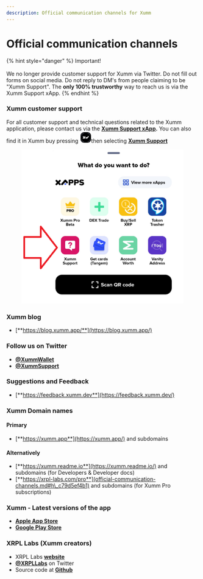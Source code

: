 ```yaml
---
description: Official communication channels for Xumm
---
```


# Official communication channels

{% hint style="danger" %}
Important!\
\
We no longer provide customer support for Xumm via Twitter. Do not fill out forms on social media. Do not reply to DM's from people claiming to be "Xumm Support". The **only 100% trustworthy** way to reach us is via the Xumm Support xApp.
{% endhint %}

### Xumm customer support

For all customer support and technical questions related to the Xumm application, please contact us via the [**Xumm Support xApp**](https://xumm.app/detect/xapp:xumm.support?ref=helpcenter)**.** You can also find it in Xumm buy pressing <img src="../.gitbook/assets/image (2).png" alt="" data-size="line">then selecting [**Xumm Support**](https://xumm.app/detect/xapp:xumm.support?ref=helpcenter)

<figure><img src="../.gitbook/assets/Xumm Support xApp.png" alt=""><figcaption></figcaption></figure>

### Xumm blog  <a href="#h_e9d18079e4" id="h_e9d18079e4"></a>

* [**https://blog.xumm.app/**](https://blog.xumm.app/)

### Follow us on Twitter

* [**@XummWallet**](https://twitter.com/XummWallet)&#x20;
* [**@XummSupport**](https://twitter.com/XummSupport)



### Suggestions and Feedback

* [**https://feedback.xumm.dev**](https://feedback.xumm.dev/)

### Xumm Domain names <a href="#h_772bad7bdc" id="h_772bad7bdc"></a>

#### **Primary** <a href="#h_640ba6991b" id="h_640ba6991b"></a>

* [**https://xumm.app**](https://xumm.app/) and subdomains

#### **Alternatively** <a href="#h_1bf826eada" id="h_1bf826eada"></a>

* [**https://xumm.readme.io**](https://xumm.readme.io/) and subdomains (for Developers & Developer docs)
* [**https://xrpl-labs.com/pro**](official-communication-channels.md#h\_c79d5ef4b1) and subdomains (for Xumm Pro subscriptions)

### **Xumm - Latest versions of the app** <a href="#h_c79d5ef4b1" id="h_c79d5ef4b1"></a>

* [**Apple App Store**](https://apps.apple.com/us/app/xumm/id1492302343?l=nl\&ls=1)
* [**Google Play Store**](https://play.google.com/store/apps/details?id=com.xrpllabs.xumm)

### XRPL Labs (Xumm creators) <a href="#h_ab0f4368eb" id="h_ab0f4368eb"></a>

* XRPL Labs [**website**](https://xrpl-labs.com/)
* [**@XRPLLabs**](https://twitter.com/XRPLLabs) on Twitter
* Source code at [**Github**](https://github.com/XRPL-Labs/)
